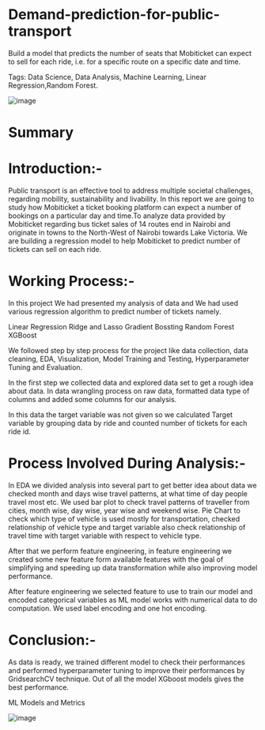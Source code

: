 # Demand-prediction-for-public-transport

Build a model that predicts the number of seats that Mobiticket can expect to sell for each ride, i.e. for a specific route on a specific date and time.

Tags: Data Science, Data Analysis, Machine Learning, Linear Regression,Random Forest.

![image](https://user-images.githubusercontent.com/105973170/190310316-40ffaf59-0be8-4e1d-b991-8298e36d24bf.png)

# Summary

# Introduction:-

Public transport is an effective tool to address multiple societal challenges, regarding mobility, sustainability and livability. In this report we are going to study how Mobiticket a ticket booking platform can expect a number of bookings on a particular day and time.To analyze data provided by Mobiticket  regarding bus ticket sales of 14 routes end in Nairobi and originate in towns to the North-West of Nairobi towards Lake Victoria. We are building a regression model to help Mobiticket to predict number of tickets can sell on each ride.

# Working Process:-

In this project We had presented my analysis of data and We had used various regression algorithm to predict number of tickets namely.

Linear Regression
Ridge and Lasso
Gradient Bossting
Random Forest
XGBoost

We followed step by step process for the project like data collection, data cleaning, EDA, Visualization, Model Training and Testing, Hyperparameter Tuning and Evaluation.


In the first step we collected data and explored data set to get a rough idea about data. In data wrangling process on raw data, formatted data type of columns and added some columns for our analysis.

In this data the target variable was not given so we calculated Target variable by grouping data by ride and counted number of tickets for each ride id.

# Process Involved During Analysis:-

In EDA we divided analysis into several part to get better idea about data we checked month and days wise travel patterns, at what time of day people travel most etc. We used bar plot to check travel patterns of traveller from cities, month wise, day wise, year wise and weekend wise. Pie Chart to check which type of vehicle is used mostly for transportation, checked relationship of vehicle type and target variable also check relationship of travel time with target variable with respect to vehicle type.

After that we perform feature engineering, in feature engineering we created some new feature form available features with the goal of simplifying and speeding up data transformation while also improving model performance.

After feature engineering we selected feature to use to train our model and encoded categorical variables as ML model works with numerical data to do computation. We used label encoding and one hot encoding.

# Conclusion:-

As data is ready, we trained different model to check their performances and performed hyperparameter tuning to improve their performances by GridsearchCV technique. Out of all the model XGboost models gives the best performance.

ML Models and Metrics

![image](https://user-images.githubusercontent.com/105973170/190311554-7d2082cf-0752-4115-a49a-90432557e6b3.png)


